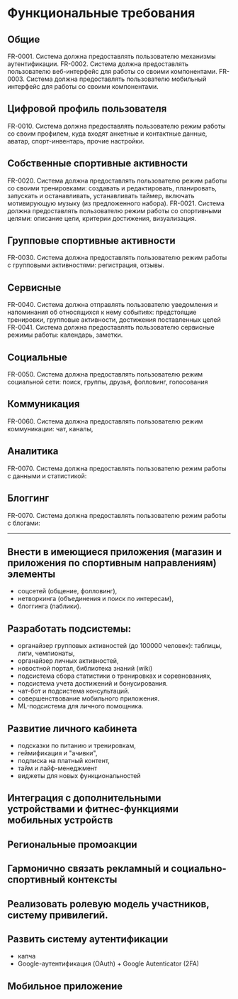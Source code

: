 # Функциональные требования
## Общие
FR-0001. Система должна предоставлять пользователю механизмы аутентификации.
FR-0002. Система должна предоставлять пользователю веб-интерфейс для работы со своими компонентами.
FR-0003. Система должна предоставлять пользователю мобильный интерфейс для работы со своими компонентами. 

## Цифровой профиль пользователя
FR-0010. Система должна предоставлять пользователю режим работы со своим профилем, куда входят анкетные и контактные данные, аватар, спорт-инвентарь, прочие настройки.

## Собственные спортивные активности
FR-0020. Система должна предоставлять пользователю режим работы со своими тренировками: создавать и редактировать, планировать, запускать и останавливать, устанавливать таймер, включать мотивирующую музыку (из предложенного набора).
FR-0021. Система должна предоставлять пользователю режим работы со спортивными целями: описание цели, критерии достижения, визуализация.  

## Групповые спортивные активности
FR-0030. Система должна предоставлять пользователю режим работы с групповыми активностями: регистрация, отзывы.  

## Сервисные
FR-0040. Система должна отправлять пользователю уведомления и напоминания об относящихся к нему событиях: предстоящие тренировки, групповые активности, достижения поставленных целей
FR-0041. Система должна предоставлять пользователю сервисные режимы работы: календарь, заметки. 

## Социальные
FR-0050. Система должна предоставлять пользователю режим социальной сети: поиск, группы, друзья, фолловинг, голосования 

## Коммуникация
FR-0060. Система должна предоставлять пользователю режим коммуникации: чат, каналы,   

## Аналитика
FR-0070. Система должна предоставлять пользователю режим работы с данными и статистикой:

## Блоггинг
FR-0070. Система должна предоставлять пользователю режим работы с блогами:

---------------------------------------------------------------------------------------------------

## Внести в имеющиеся приложения (магазин и приложения по спортивным направлениям) элементы
* соцсетей (общение, фолловинг),
* нетворкинга (объединения и поиск по интересам),
* блоггинга (паблики).
  
## Разработать подсистемы:  
* органайзер групповых активностей (до 100000 человек): таблицы, лиги, чемпионаты,
* органайзер личных активностей,
* новостной портал, библиотека знаний (wiki)
* подсистема сбора статистики о тренировках и соревнованиях,
* подсистема учета достижений и бонусирования.
* чат-бот и подсистема консультаций.
* совершенствование мобильного приложения.
* ML-подсистема для личного помощника.

## Развитие личного кабинета
* подсказки по питанию и тренировкам,
* геймификация и "ачивки",
* подписка на платный контент,
* тайм и лайф-менеджмент
* виджеты для новых функциональностей

## Интеграция с дополнительными устройствами и фитнес-функциями мобильных устройств 
## Региональные промоакции
## Гармонично связать рекламный и социально-спортивный контексты 
## Реализовать ролевую модель участников, систему привилегий.
## Развить систему аутентификации
* капча
* Google-аутентификация (OAuth) + Google Autenticator (2FA)
## Мобильное приложение
